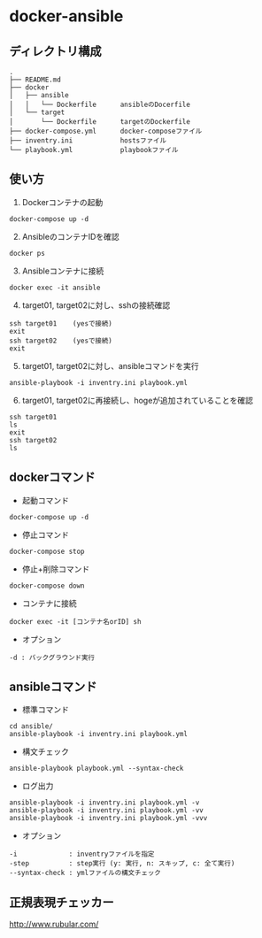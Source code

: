 # docker-ansible

## ディレクトリ構成
```
.
├── README.md
├── docker
│   ├── ansible
│   │   └── Dockerfile      ansibleのDocerfile
│   └── target
│       └── Dockerfile      targetのDockerfile
├── docker-compose.yml      docker-composeファイル
├── inventry.ini            hostsファイル
└── playbook.yml            playbookファイル
```

## 使い方
1. Dockerコンテナの起動
```
docker-compose up -d
```
2. AnsibleのコンテナIDを確認
```
docker ps
```
3. Ansibleコンテナに接続
```
docker exec -it ansible
```
4. target01, target02に対し、sshの接続確認
```
ssh target01    (yesで接続)
exit
ssh target02    (yesで接続)
exit
```
5. target01, target02に対し、ansibleコマンドを実行
```
ansible-playbook -i inventry.ini playbook.yml
```
6. target01, target02に再接続し、hogeが追加されていることを確認
```
ssh target01
ls
exit
ssh target02
ls
```


## dockerコマンド
- 起動コマンド
```
docker-compose up -d
```
- 停止コマンド
```
docker-compose stop
```
- 停止+削除コマンド
```
docker-compose down
```
- コンテナに接続
```
docker exec -it [コンテナ名orID] sh
```
- オプション
```
-d : バックグラウンド実行
```

## ansibleコマンド
- 標準コマンド
```
cd ansible/
ansible-playbook -i inventry.ini playbook.yml
```
- 構文チェック
```
ansible-playbook playbook.yml --syntax-check
```
- ログ出力
```
ansible-playbook -i inventry.ini playbook.yml -v
ansible-playbook -i inventry.ini playbook.yml -vv
ansible-playbook -i inventry.ini playbook.yml -vvv
```
- オプション
```
-i             : inventryファイルを指定
-step          : step実行 (y: 実行, n: スキップ, c: 全て実行) 
--syntax-check : ymlファイルの構文チェック
```

## 正規表現チェッカー
http://www.rubular.com/
